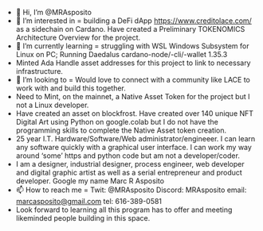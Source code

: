 - 👋 Hi, I’m @MRAsposito
- 👀 I’m interested in = building a DeFi dApp https://www.creditolace.com/ as a sidechain on Cardano. Have created a Preliminary TOKENOMICS Architecture Overview for the project.
- 🌱 I’m currently learning = struggling with WSL Windows Subsystem for Linux on PC; Running Daedalus cardano-node/-cli/-wallet 1.35.3  
- Minted Ada Handle asset addresses for this project to link to necessary infrastructure. 
- 💞️ I’m looking to = Would love to connect with a community like LACE to work with and build this together.
- Need to Mint, on the mainnet, a Native Asset Token for the project but I not a Linux developer. 
- Have created an asset on blockfrost. Have created over 140 unique NFT Digital Art using Python on google.colab but I do not have the programming skills to complete the Native Asset token creation. 
- 25 year I.T. Hardware/Software/Web administrator/engineeer. I can learn any software quickly with a graphical user interface. I can work my way around ‘some’ https and python code but am not a developer/coder.
- I am a designer, industrial designer, process engineer, web developer and digital graphic artist as well as a serial entrepreneur and product developer. Google my name Marc R Asposito
- 📫 How to reach me = Twit: @MRAsposito Discord: MRAsposito email: marcasposito@gmail.com tel: 616-389-0581
- Look forward to learning all this program has to offer and meeting likeminded people building in this space.
<!---
creditolace/creditolace is a ✨ special ✨ repository because its `README.md` (this file) appears on your GitHub profile.
You can click the Preview link to take a look at your changes.
--->

